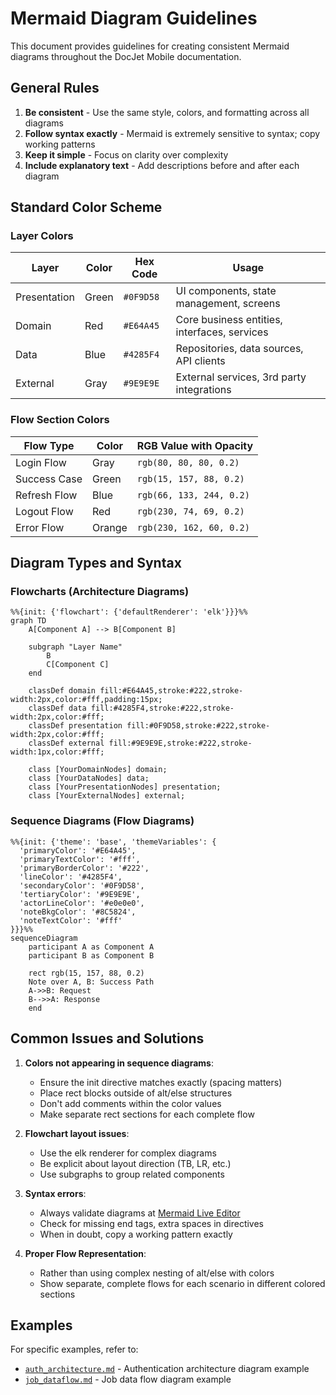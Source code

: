 # Mermaid Diagram Guidelines

This document provides guidelines for creating consistent Mermaid diagrams throughout the DocJet Mobile documentation.

## General Rules

1. **Be consistent** - Use the same style, colors, and formatting across all diagrams
2. **Follow syntax exactly** - Mermaid is extremely sensitive to syntax; copy working patterns
3. **Keep it simple** - Focus on clarity over complexity
4. **Include explanatory text** - Add descriptions before and after each diagram

## Standard Color Scheme

### Layer Colors

| Layer            | Color                                     | Hex Code  | Usage                                       |
|------------------|-------------------------------------------|-----------|---------------------------------------------|
| Presentation     | Green                                     | `#0F9D58` | UI components, state management, screens    |
| Domain           | Red                                       | `#E64A45` | Core business entities, interfaces, services|
| Data             | Blue                                      | `#4285F4` | Repositories, data sources, API clients     |
| External         | Gray                                      | `#9E9E9E` | External services, 3rd party integrations   |

### Flow Section Colors

| Flow Type        | Color                                     | RGB Value with Opacity      |
|------------------|-------------------------------------------|---------------------------- |
| Login Flow       | Gray                                      | `rgb(80, 80, 80, 0.2)`      |
| Success Case     | Green                                     | `rgb(15, 157, 88, 0.2)`     |
| Refresh Flow     | Blue                                      | `rgb(66, 133, 244, 0.2)`    |
| Logout Flow      | Red                                       | `rgb(230, 74, 69, 0.2)`     |
| Error Flow       | Orange                                    | `rgb(230, 162, 60, 0.2)`    |

## Diagram Types and Syntax

### Flowcharts (Architecture Diagrams)

```
%%{init: {'flowchart': {'defaultRenderer': 'elk'}}}%%
graph TD
    A[Component A] --> B[Component B]
    
    subgraph "Layer Name"
        B
        C[Component C]
    end
    
    classDef domain fill:#E64A45,stroke:#222,stroke-width:2px,color:#fff,padding:15px;
    classDef data fill:#4285F4,stroke:#222,stroke-width:2px,color:#fff;
    classDef presentation fill:#0F9D58,stroke:#222,stroke-width:2px,color:#fff;
    classDef external fill:#9E9E9E,stroke:#222,stroke-width:1px,color:#fff;

    class [YourDomainNodes] domain;
    class [YourDataNodes] data;
    class [YourPresentationNodes] presentation;
    class [YourExternalNodes] external;
```

### Sequence Diagrams (Flow Diagrams)

```
%%{init: {'theme': 'base', 'themeVariables': { 
  'primaryColor': '#E64A45', 
  'primaryTextColor': '#fff', 
  'primaryBorderColor': '#222', 
  'lineColor': '#4285F4', 
  'secondaryColor': '#0F9D58', 
  'tertiaryColor': '#9E9E9E',
  'actorLineColor': '#e0e0e0',
  'noteBkgColor': '#8C5824',      
  'noteTextColor': '#fff'       
}}}%%
sequenceDiagram
    participant A as Component A
    participant B as Component B
    
    rect rgb(15, 157, 88, 0.2)
    Note over A, B: Success Path
    A->>B: Request
    B-->>A: Response
    end
```

## Common Issues and Solutions

1. **Colors not appearing in sequence diagrams**:
   - Ensure the init directive matches exactly (spacing matters)
   - Place rect blocks outside of alt/else structures
   - Don't add comments within the color values
   - Make separate rect sections for each complete flow

2. **Flowchart layout issues**:
   - Use the elk renderer for complex diagrams
   - Be explicit about layout direction (TB, LR, etc.)
   - Use subgraphs to group related components

3. **Syntax errors**:
   - Always validate diagrams at [Mermaid Live Editor](https://mermaid.live/)
   - Check for missing end tags, extra spaces in directives
   - When in doubt, copy a working pattern exactly

4. **Proper Flow Representation**:
   - Rather than using complex nesting of alt/else with colors
   - Show separate, complete flows for each scenario in different colored sections

## Examples

For specific examples, refer to:
- [`auth_architecture.md`](./auth_architecture.md) - Authentication architecture diagram example
- [`job_dataflow.md`](./job_dataflow.md) - Job data flow diagram example 